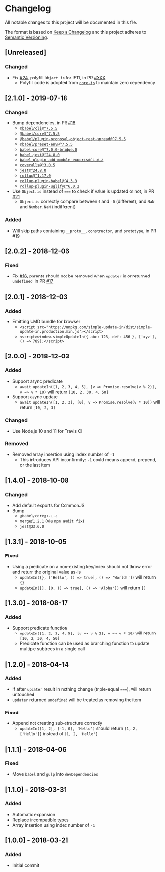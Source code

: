 # Changelog
All notable changes to this project will be documented in this file.

The format is based on [Keep a Changelog](http://keepachangelog.com/en/1.0.0/)
and this project adheres to [Semantic Versioning](http://semver.org/spec/v2.0.0.html).

## [Unreleased]
### Changed
- Fix [#24](https://github.com/compulim/simple-update-in/issues/24), polyfill `Object.is` for IE11, in PR [#XXX](https://github.com/compulim/simple-update-in/pull/XXX)
   - Polyfill code is adopted from [`core-js`](https://npmjs.com/package/core-js) to maintain zero dependency

## [2.1.0] - 2019-07-18
### Changed
- Bump dependencies, in PR [#18](https://github.com/compulim/simple-update-in/pulls/18)
   - [`@babel/cli@^7.5.5`](https://www.npmjs.com/package/@babel/cli)
   - [`@babel/core@^7.5.5`](https://www.npmjs.com/package/@babel/core)
   - [`@babel/plugin-proposal-object-rest-spread@^7.5.5`](https://www.npmjs.com/package/@babel/plugin-proposal-object-rest-spread)
   - [`@babel/preset-env@^7.5.5`](https://www.npmjs.com/package/@babel/preset-env)
   - [`babel-core@^7.0.0-bridge.0`](https://www.npmjs.com/package/babel-core)
   - [`babel-jest@^24.8.0`](https://www.npmjs.com/package/babel-jest)
   - [`babel-plugin-add-module-exports@^1.0.2`](https://www.npmjs.com/package/babel-plugin-add-module-exports)
   - [`coveralls@^3.0.5`](https://www.npmjs.com/package/coveralls)
   - [`jest@^24.8.0`](https://www.npmjs.com/package/jest)
   - [`rollup@^1.17.0`](https://www.npmjs.com/package/rollup)
   - [`rollup-plugin-babel@^4.3.3`](https://www.npmjs.com/package/rollup-plugin-babel)
   - [`rollup-plugin-uglify@^6.0.2`](https://www.npmjs.com/package/rollup-plugin-uglify)
- Use `Object.is` instead of `===` to check if value is updated or not, in PR [#21](https://github.com/compulim/simple-update-in/pull/21)
   - `Object.is` correctly compare between `0` and `-0` (different), and `NaN` and `Number.NaN` (indifferent)

### Added
- Will skip paths containing `__proto__`, `constructor`, and `prototype`, in PR [#19](https://github.com/compulim/simple-update-in/pull/19)

## [2.0.2] - 2018-12-06
### Fixed
- Fix [#16](https://github.com/compulim/simple-update-in/issues/16), parents should not be removed when `updater` is or returned `undefined`, in PR [#17](https://github.com/compulim/simple-update-in/pull/17)

## [2.0.1] - 2018-12-03
### Added
- Emitting UMD bundle for browser
   - `<script src="https://unpkg.com/simple-update-in/dist/simple-update-in.production.min.js"></script>`
   - `<script>window.simpleUpdateIn({ abc: 123, def: 456 }, ['xyz'], () => 789);</script>`

## [2.0.0] - 2018-12-03
### Added
- Support async predicate
   - `await updateIn([1, 2, 3, 4, 5], [v => Promise.resolve(v % 2)], v => v * 10)` will return `[10, 2, 30, 4, 50]`
- Support async update
   - `await updateIn([1, 2, 3], [0], v => Promise.resolve(v * 10))` will return `[10, 2, 3]`

### Changed
- Use Node.js 10 and 11 for Travis CI

### Removed
- Removed array insertion using index number of `-1`
   - This introduces API inconfirmity: `-1` could means append, prepend, or the last item

## [1.4.0] - 2018-10-08
### Changed
- Add default exports for CommonJS
- Bump
   - `@babel/core@7.1.2`
   - `merge@1.2.1` (via `npm audit fix`)
   - `jest@23.6.0`

## [1.3.1] - 2018-10-05
### Fixed
- Using a predicate on a non-existing key/index should not throw error and return the original value as-is
   - `updateIn({}, ['Hello', () => true], () => 'World!'])` will return `{}`
   - `updateIn([], [0, () => true], () => 'Aloha'])` will return `[]`

## [1.3.0] - 2018-08-17
### Added
- Support predicate function
   - `updateIn([1, 2, 3, 4, 5], [v => v % 2], v => v * 10)` will return `[10, 2, 30, 4, 50]`
   - Predicate function can be used as branching function to update multiple subtrees in a single call

## [1.2.0] - 2018-04-14
### Added
- If after `updater` result in nothing change (triple-equal `===`), will return untouched
- `updater` returned `undefined` will be treated as removing the item

### Fixed
- Append not creating sub-structure correctly
   - `updateIn([1, 2], [-1, 0], 'Hello')` should return `[1, 2, ['Hello']]` instead of `[1, 2, 'Hello']`

## [1.1.1] - 2018-04-06
### Fixed
- Move `babel` and `gulp` into `devDependencies`

## [1.1.0] - 2018-03-31
### Added
- Automatic expansion
- Replace incompatible types
- Array insertion using index number of `-1`

## [1.0.0] - 2018-03-21
### Added
- Initial commit
